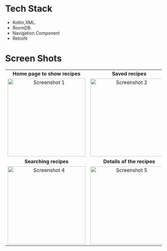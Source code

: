 # Tech Stack 
- Kotlin,XML.
- RoomDB.
- Navigation Component
- Retrofit

# Screen Shots

<table>
  <tr>
    <td align="center"><b>Home page to show recipes</b></td>
    <td align="center"><b>Saved recipes</b></td>
    <td align="center"><b>Categories of recipes</b></td>
  </tr>
  <tr>
    <td align="center">
      <img src="https://github.com/Viraj76/Recify/assets/98775599/21af79cd-a7f8-4285-88b8-c8dfb2feb5c3" alt="Screenshot 1" width="250"/>
    </td>
    <td align="center">
      <img src="https://github.com/Viraj76/Recify/assets/98775599/c47792e3-4bde-42e8-bf03-163e53a5721a" alt="Screenshot 2" width="250"/>
    </td>
    <td align="center">
      <img src="https://github.com/Viraj76/Recify/assets/98775599/15fd9b65-1663-46ce-bb28-1d76007e3a38" alt="Screenshot 3" width="250"/>
    </td>
  </tr>
  <tr>
    <td align="center"><b>Searching recipes</b></td>
    <td align="center"><b>Details of the recipes</b></td>
    <td align="center"></td>
  </tr>
  <tr>
    <td align="center">
      <img src="https://github.com/Viraj76/Recify/assets/98775599/f6ee812f-1b75-4f3c-bb35-70f0b725c933" alt="Screenshot 4" width="250"/>
    </td>
    <td align="center">
      <img src="https://github.com/Viraj76/Recify/assets/98775599/fb83b23f-9f47-411a-a09c-08cc2862d393" alt="Screenshot 5" width="250"/>
    </td>
    <td align="center"></td>
  </tr>
</table>


